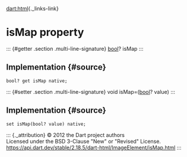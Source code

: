 [dart:html](../../dart-html/dart-html-library){._links-link}

isMap property
==============

::: {#getter .section .multi-line-signature}
[bool](../../dart-core/bool-class)? isMap
:::

Implementation {#source}
--------------

``` {.language-dart data-language="dart"}
bool? get isMap native;
```

::: {#setter .section .multi-line-signature}
void isMap=([bool](../../dart-core/bool-class)? value)
:::

Implementation {#source}
--------------

``` {.language-dart data-language="dart"}
set isMap(bool? value) native;
```

::: {._attribution}
© 2012 the Dart project authors\
Licensed under the BSD 3-Clause \"New\" or \"Revised\" License.\
<https://api.dart.dev/stable/2.18.5/dart-html/ImageElement/isMap.html>
:::
